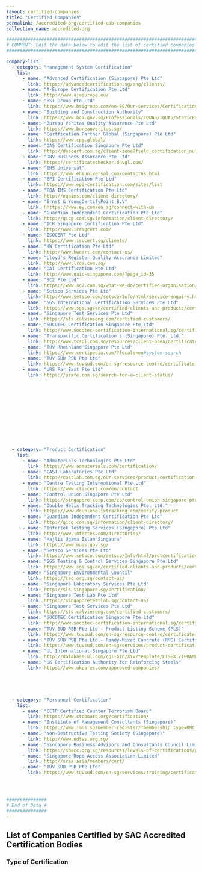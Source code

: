 ```yaml
---
layout: certified-companies
title: "Certified Companies"
permalink: /accredited-org/certified-cab-companies
collection_name: accredited-org

######################################################################################
# COMMENT: Edit the data below to edit the list of certified companies for this page #
######################################################################################

company-list:
  - category: "Management System Certification"
    list:
      - name: "Advanced Certification (Singapore) Pte Ltd"
        link: https://advancedcertification.sg/eng/clients/
      - name: "A-Europe Certification Pte Ltd"
        link: http://www.ajaeurope.eu/
      - name: "BSI Group Pte Ltd"
        link: https://www.bsigroup.com/en-SG/Our-services/Certification/Certificate-and-Client-Directory-search/
      - name: "Building and Construction Authority"
        link: https://www.bca.gov.sg/Professionals/IQUAS/IQUAS/StaticPages/iso_company.aspx?menuID=7
      - name: "Bureau Veritas Quality Assurance Pte Ltd"
        link: https://www.bureauveritas.sg/
      - name: "Certfication Partner Global (Singapore) Pte Ltd"
        link: https://www.cpg.global/ 
      - name: "DAS Certification Singapore Pte Ltd"
        link: http://dascert.com.sg/client-zone?field_certification_number_value=&field_standard_value=All  
      - name: "DNV Business Assurance Pte Ltd"
        link: https://certificatechecker.dnvgl.com/
      - name: "EHS Universal"
        link: https://www.ehsuniversal.com/contactus.html
      - name: "EPI Certification Pte Ltd"
        link: https://www.epi-certification.com/sites/list
      - name: "EQA IMS Certification Pte Ltd"
        link: http://eqaims.com/client-directory/ 
      - name: "Ernst & YoungCertifyPoint B.V"
        link: hhttps://www.ey.com/en_sg/connect-with-us
      - name: "Guardian Independent Certification Pte Ltd"
        link: http://gicg.com.sg/information/client-directory/
      - name: "ICR Singapore Certification Pte Ltd"
        link: http://www.icrsgcert.com/ 
      - name: "ISOCERT Pte Ltd"
        link: https://www.isocert.sg/clients/
      - name: "KW Certification Pte Ltd"
        link: http://www.kwcert.com/contact-us/   
      - name: "Lloyd's Register Quality Assurance Limited"
        link: http://www.lrqa.com.sg/
      - name: "QAI Certification Pte Ltd"
        link: http://www.qaic-singapore.com/?page_id=35
      - name: "SC2 Pte Ltd"
        link: https://www.sc2.com.sg/what-we-do/certified-organisation/
      - name: "Setsco Services Pte Ltd"
        link: http://www.setsco.com/setsco/Info/html/service-enquiry.html
      - name: "SGS International Certification Services Pte Ltd"
        link: https://www.sgs.sg/en/certified-clients-and-products/certified-client-directory
      - name: "Singapore Test Services Pte Ltd"
        link: https://sts.calvinseng.com/certified-customers/
      - name: "SOCOTEC Certification Singapore Pte Ltd"
        link: http://www.socotec-certification-international.sg/certification/certified-companies  
      - name: "Transpacific Certification s (Singapore) Pte. Ltd."
        link: http://www.tcspl.com.sg/resources/client-area/certificate-search
      - name: "TÜV Rheinland Singapore Pte Ltd"
        link: https://www.certipedia.com/?locale=en#system-search
      - name: "TÜV SÜD PSB Pte Ltd"
        link: https://www.tuvsud.com/en-sg/resource-centre/certificate-finder/directory-of-management-system-certified-companies
      - name: "URS Far East Pte Ltd"
        link: https://ursfe.com.sg/search-for-a-client-status/












               
  - category: "Product Certification"
    list:
      - name: "Admaterials Technologies Pte Ltd"
        link: https://www.admaterials.com/certification/
      - name: "CAST Laboratories Pte Ltd"
        link: http://castlab.com.sg/our-services/product-certification-body-for-ready-mixed-concrete/
      - name: "Centre Testing International Pte Ltd"
        link: https://www.cti-cert.com/en/contact
      - name: "Control Union Singapore Pte Ltd"
        link: https://singapore-corp.com/co/control-union-singapore-pte-ltd
      - name: "Double Helix Tracking Technologies Pte. Ltd."
        link: https://www.doublehelixtracking.com/verify-product
      - name: "Guardian Independent Certification Pte Ltd"
        link: http://gicg.com.sg/information/client-directory/
      - name: "Intertek Testing Services (Singapore) Pte Ltd"
        link: http://www.intertek.com/directories/
      - name: "Majlis Ugama Islam Singaura"
        link: https://www.muis.gov.sg/
      - name: "Setsco Services Pte Ltd"
        link: https://www.setsco.com/setsco/Info/html/prdtcertification.html
      - name: "SGS Testing & Control Services Singapore Pte Ltd"
        link: https://www.sgs.sg/en/certified-clients-and-products/certified-client-directory
      - name: "Singapore Environmental Council"
        link: https://sec.org.sg/contact-us/
      - name: "Singapore Laboratory Services Pte Ltd"
        link: http://sls-singapore.sg/certification/
      - name: "Singapore Test Lab Pte Ltd"
        link: https://singaporetestlab.sg/contact-us/
      - name: "Singapore Test Services Pte Ltd"
        link: https://sts.calvinseng.com/certified-customers/
      - name: "SOCOTEC Certification Singapore Pte Ltd"
        link: http://www.socotec-certification-international.sg/certification/product-certification  
      - name: "TÜV SÜD PSB Pte Ltd - Product Listing Scheme (PLS)"
        link: https://www.tuvsud.com/en-sg/resource-centre/certificate-finder/product-listing-scheme
      - name: "TÜV SÜD PSB Pte Ltd - Ready-Mixed Concrete (RMC) Certification Scheme"
        link: https://www.tuvsud.com/en-sg/services/product-certification/ready-mixed-concrete-certification-scheme
      - name: "UL International-Singapore Pte Ltd"
        link: http://database.ul.com/cgi-bin/XYV/template/LISEXT/1FRAME/index.html      
      - name: "UK Certification Authority for Reinforcing Steels"
        link: https://www.ukcares.com/approved-companies/





  - category: "Personnel Certification"
    list:
      - name: "CCTP Certified Counter Terrorism Board"
        link: https://www.ctcboard.org/certification/
      - name: "Institute of Management Consultants (Singapore)"
        link: https://www.imcs.sg/member-register/?membership_type=RMC
      - name: "Non-Destructive Testing Society (Singapore)"
        link: http://www.ndtss.org.sg/
      - name: "Singapore Business Advisors and Consultants Council Limited"
        link: https://sbacc.org.sg/resources/levels-of-certifications/pmc/
      - name: "Singapore Rope Access Association Limited"
        link: http://sraa.asia/members/cert/
      - name: "TÜV SÜD PSB Pte Ltd"
        link: https://www.tuvsud.com/en-sg/services/training/certification-of-persons/list-of-certified-consultants/


         

###############
# End of Data #
###############
---
```


<!-- COMMENT: content of page starts here -->
## List of Companies Certified by SAC Accredited Certification Bodies

### Type of Certification

<!-- COMMENT: html code for accordion displaying the list of certified companies is in '_layouts/certified-companies.html' -->
